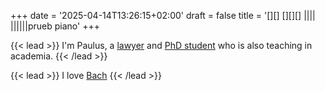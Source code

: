 +++
date = '2025-04-14T13:26:15+02:00'
draft = false
title = '[][]  [][][] ||||  ||||||prueb piano'
+++

 
{{< lead >}} I'm Paulus, a [lawyer](#) and [PhD student](#) who is also teaching in academia. {{< /lead >}}

{{< lead >}} I love [Bach](#) {{< /lead >}}

